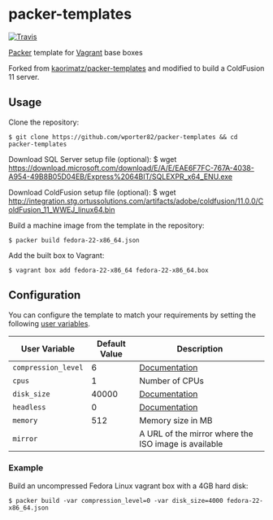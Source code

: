 # packer-templates

[![Travis](https://img.shields.io/travis/wporter82/packer-templates.svg?style=flat-square)](https://travis-ci.org/wporter82/packer-templates)

[Packer](https://www.packer.io/) template for [Vagrant](https://www.vagrantup.com/) base boxes

Forked from [kaorimatz/packer-templates](https://github.com/kaorimatz/packer-templates) and modified to build a ColdFusion 11 server.

## Usage

Clone the repository:

    $ git clone https://github.com/wporter82/packer-templates && cd packer-templates

Download SQL Server setup file (optional):
	$ wget https://download.microsoft.com/download/E/A/E/EAE6F7FC-767A-4038-A954-49B8B05D04EB/Express%2064BIT/SQLEXPR_x64_ENU.exe

Download ColdFusion setup file (optional):
	$ wget http://integration.stg.ortussolutions.com/artifacts/adobe/coldfusion/11.0.0/ColdFusion_11_WWEJ_linux64.bin

Build a machine image from the template in the repository:

    $ packer build fedora-22-x86_64.json

Add the built box to Vagrant:

    $ vagrant box add fedora-22-x86_64 fedora-22-x86_64.box

## Configuration

You can configure the template to match your requirements by setting the following [user variables](https://packer.io/docs/templates/user-variables.html).

 User Variable       | Default Value | Description
---------------------|---------------|----------------------------------------------------------------------------------------
 `compression_level` | 6             | [Documentation](https://packer.io/docs/post-processors/vagrant.html#compression_level)
 `cpus`              | 1             | Number of CPUs
 `disk_size`         | 40000         | [Documentation](https://packer.io/docs/builders/virtualbox-iso.html#disk_size)
 `headless`          | 0             | [Documentation](https://packer.io/docs/builders/virtualbox-iso.html#headless)
 `memory`            | 512           | Memory size in MB
 `mirror`            |               | A URL of the mirror where the ISO image is available

### Example

Build an uncompressed Fedora Linux vagrant box with a 4GB hard disk:

    $ packer build -var compression_level=0 -var disk_size=4000 fedora-22-x86_64.json
